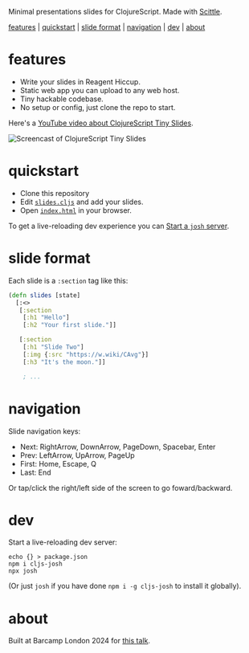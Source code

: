 Minimal presentations slides for ClojureScript. Made with [Scittle](https://github.com/babashka/scittle/).

[features](#features) | [quickstart](#quickstart) | [slide format](#slide-format) | [navigation](#navigation) | [dev](#dev) | [about](#about)

# features

- Write your slides in Reagent Hiccup.
- Static web app you can upload to any web host.
- Tiny hackable codebase.
- No setup or config, just clone the repo to start.

Here's a [YouTube video about ClojureScript Tiny Slides](https://www.youtube.com/watch?v=gBt_tBoy1kE).

![Screencast of ClojureScript Tiny Slides](https://mccormick.cx/gfx/blogref/joplin/a69bca99b7a1401fbf8ba6a4157fd9ec.gif)

# quickstart

- Clone this repository
- Edit [`slides.cljs`](./slides.cljs) and add your slides.
- Open [`index.html`](./index.html) in your browser.

To get a live-reloading dev experience you can [Start a `josh` server](#dev).

# slide format

Each slide is a `:section` tag like this:

```clojure
(defn slides [state]
  [:<>
   [:section
    [:h1 "Hello"]
    [:h2 "Your first slide."]]

   [:section
    [:h1 "Slide Two"]
    [:img {:src "https://w.wiki/CAvg"}]
    [:h3 "It's the moon."]]

    ; ...
```

# navigation

Slide navigation keys:

- Next: RightArrow, DownArrow, PageDown, Spacebar, Enter
- Prev: LeftArrow, UpArrow, PageUp
- First: Home, Escape, Q
- Last: End

Or tap/click the right/left side of the screen to go foward/backward.

# dev

Start a live-reloading dev server:

```
echo {} > package.json
npm i cljs-josh
npx josh
```

(Or just `josh` if you have done `npm i -g cljs-josh` to install it globally).

# about

Built at Barcamp London 2024 for [this talk](https://chr15m.github.io/barcamp-whats-the-point-of-lisp/).
